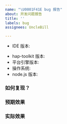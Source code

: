 ```yaml
---
name: "\U0001F41E bug 报告"
about: 开发问题报告
title: ''
labels: bug
assignees: UncleBill

---
```


<!--
  感谢向我们反馈问题！

  提问前请搜索是否已存在相关问题。
  请勿删除此模板！
  请务必按照此模板的格式反馈问题，否则你的问题可能会被直接关闭！
-->

- IDE 版本:
<!-- 在项目中执行 npm list hap-toolkit 查看 -->
- hap-toolkit 版本:
- 平台引擎版本:
- 操作系统:
- node.js 版本:

### 如何复现？

<!--
  请为我们描述问题重现的步骤
  1. 什么样的代码结构
  2. 操作步骤和重现条件
  3. 必要时请上传最小可重现问题的代码
-->


### 预期效果


### 实际效果
